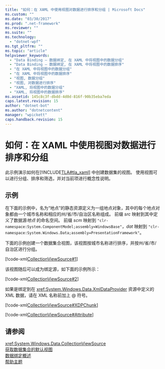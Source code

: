 ```yaml
---
title: "如何：在 XAML 中使用视图对数据进行排序和分组 | Microsoft Docs"
ms.custom: ""
ms.date: "03/30/2017"
ms.prod: ".net-framework"
ms.reviewer: ""
ms.suite: ""
ms.technology: 
  - "dotnet-wpf"
ms.tgt_pltfrm: ""
ms.topic: "article"
helpviewer_keywords: 
  - "Data Binding — 数据绑定, 在 XAML 中将视图中的数据分组"
  - "Data Binding — 数据绑定, 在 XAML 中将视图中的数据排序"
  - "在 XAML 中将视图中的数据分组"
  - "在 XAML 中将视图中的数据排序"
  - "视图, 数据分组"
  - "视图, 对数据进行排序"
  - "XAML, 将视图中的数据分组"
  - "XAML, 将视图中的数据排序"
ms.assetid: 145c8c3f-dbdd-4d0d-816f-90b35eba7eda
caps.latest.revision: 15
author: "dotnet-bot"
ms.author: "dotnetcontent"
manager: "wpickett"
caps.handback.revision: 15
---
```

# 如何：在 XAML 中使用视图对数据进行排序和分组
此示例演示如何在[!INCLUDE[TLA#tla_xaml](../../../../includes/tlasharptla-xaml-md.md)] 中创建数据集的视图。  使用视图可以进行分组、排序和筛选，并对当前项进行概念性说明。  
  
## 示例  
 在下面的示例中，名为“地点”的静态资源定义为一组地点对象，其中的每个地点对象都由一个城市名称和相应的州\/省\/市\/自治区名称组成。  前缀 *src* 映射到其中定义了数据源*地点* 的命名空间。  前缀 *scm* 映射到 `"clr-namespace:System.ComponentModel;assembly=WindowsBase"`，*dat* 映射到 `"clr-namespace:System.Windows.Data;assembly=PresentationFramework"`。  
  
 下面的示例创建一个数据集合视图，该视图按城市名称进行排序，并按州\/省\/市\/自治区进行分组。  
  
 [!code-xml[CollectionViewSource#1](../../../../samples/snippets/csharp/VS_Snippets_Wpf/CollectionViewSource/CS/window1.xaml#1)]  
  
 该视图随后可以成为绑定源，如下面的示例所示：  
  
 [!code-xml[CollectionViewSource#2](../../../../samples/snippets/csharp/VS_Snippets_Wpf/CollectionViewSource/CS/window1.xaml#2)]  
  
 如果是绑定到在 <xref:System.Windows.Data.XmlDataProvider> 资源中定义的 XML 数据，请在 XML 名称前加上 @ 符号。  
  
 [!code-xml[CollectionViewSource#XDPChunk](../../../../samples/snippets/csharp/VS_Snippets_Wpf/CollectionViewSource/CS/window1.xaml#xdpchunk)]  
  
 [!code-xml[CollectionViewSource#Attribute](../../../../samples/snippets/csharp/VS_Snippets_Wpf/CollectionViewSource/CS/window1.xaml#attribute)]  
  
## 请参阅  
 <xref:System.Windows.Data.CollectionViewSource>   
 [获取数据集合的默认视图](../../../../docs/framework/wpf/data/how-to-get-the-default-view-of-a-data-collection.md)   
 [数据绑定概述](../../../../docs/framework/wpf/data/data-binding-overview.md)   
 [帮助主题](../../../../docs/framework/wpf/data/data-binding-how-to-topics.md)